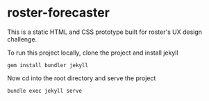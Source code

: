 # roster-forecaster

This is a static HTML and CSS prototype built for roster's UX design challenge.

To run this project locally, clone the project and install jekyll

```
gem install bundler jekyll
```

Now cd into the root directory and serve the project
```
bundle exec jekyll serve
```



